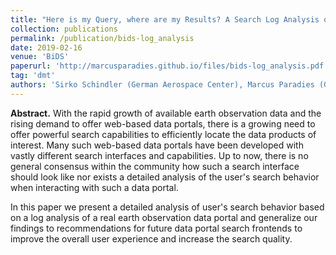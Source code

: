 ```yaml
---
title: "Here is my Query, where are my Results? A Search Log Analysis of The EOWEB Geoportal"
collection: publications
permalink: /publication/bids-log_analysis
date: 2019-02-16
venue: 'BiDS'
paperurl: 'http://marcusparadies.github.io/files/bids-log_analysis.pdf'
tag: 'dmt'
authors: 'Sirko Schindler (German Aerospace Center), Marcus Paradies (German Aerospace Center), and Andre Twele (German Aerospace Center)'
---
```


**Abstract.** With the rapid growth of available earth observation data and the rising demand to offer web-based data portals, there is a growing need to offer powerful search capabilities to efficiently locate the data products of interest. Many such web-based data portals have been developed with vastly different search interfaces and capabilities. Up to now, there is no general consensus within the community how such a search interface should look like nor exists a detailed analysis of the user's search behavior when interacting with such a data portal.

In this paper we present a detailed analysis of user's search behavior based on a log analysis of a real earth observation data portal and generalize our findings to recommendations for future data portal search frontends to improve the overall user experience and increase the search quality.
